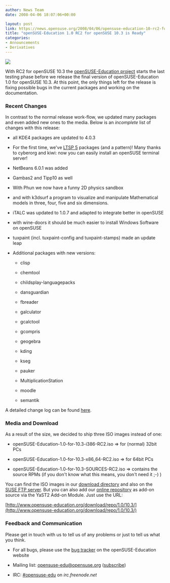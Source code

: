 ```yaml
---
author: News Team
date: 2008-04-06 18:07:06+00:00

layout: post
link: https://news.opensuse.org/2008/04/06/opensuse-education-10-rc2-for-opensuse-103-is-ready/
title: "openSUSE-Education 1.0 RC2 for openSUSE 10.3 is Ready"
categories:
- Announcements
- Derivatives
---
```



![](http://files.opensuse.org/opensuse/en/f/f8/OpenSUSE-Edu.png)




With RC2 for openSUSE 10.3 the [openSUSE-Education project](http://www.opensuse-education.org/) starts the last testing phase before we release the final version of openSUSE-Education 1.0 for openSUSE 10.3. At this point, the only things left for the release is fixing possible bugs in the current packages and working on the documentation.




### Recent Changes




In contrast to the normal release work-flow, we updated many packages and even added new ones to the media. Below is an _incomplete_ list of changes with this release:


<!-- more -->




  * all KDE4 packages are updated to 4.0.3


  * For the first time, we've [LTSP 5](http://en.opensuse.org/LTSP) packages (and a pattern)! Many thanks to cyberorg and kiwi: now you can easily install an openSUSE terminal server!


  * NetBeans 6.0.1 was added


  * Gambas2 and Tipp10 as well


  * With Phun we now have a funny 2D physics sandbox


  * and with k3dsurf a program to visualize and manipulate Mathematical models in three, four, five and six dimensions.


  * iTALC was updated to 1.0.7 and adapted to integrate better in openSUSE


  * with wine-doors it should be much easier to install Windows Software on openSUSE


  * tuxpaint (incl. tuxpaint-config and tuxpaint-stamps) made an  update leap


  * Additional packages with new versions:



    * clisp


    * chemtool


    * childsplay-languagepacks


    * dansguardian


    * fbreader


    * galculator


    * gcalctool


    * gcompris


    * geogebra


    * kding


    * kseg


    * pauker


    * MultiplicationStation


    * moodle


    * semantik





A detailed change log can be found [here](http://www.opensuse-education.org/download/test/10.3/ChangeLog).




### Media and Download




As a result of the size, we decided to ship three ISO images instead of one:






  * openSUSE-Education-1.0-for-10.3-i386-RC2.iso => for (normal) 32bit PCs


  * openSUSE-Education-1.0-for-10.3-x86_64-RC2.iso => for 64bit PCs


  * openSUSE-Education-1.0-for-10.3-SOURCES-RC2.iso => contains the source RPMs (if you don't know what this means, you don't need it ;-) )




You can find the ISO images in our [download directory](http://www.opensuse-education.org/download/ISOs/) and also on the [SUSE FTP server](ftp://ftp.suse.com/pub/projects/education/). But you can also add our [online repository](http://www.opensuse-education.org/download/repo/1.0/10.3/) as add-on source via the YaST2 Add-on Module.  Just use the URL:




[http://www.opensuse-education.org/download/repo/1.0/10.3/](http://www.opensuse-education.org/download/repo/1.0/10.3/)




### Feedback and Communication


Please get in touch with us to tell us of any problems or just to tell us what you think. 



	
  * For all bugs, please use the  [bug tracker](http://www.opensuse-education.org/index.php?module=pnMantis&func=main&task=1) on the openSUSE-Education website

	
  * Mailing list: [opensuse-edu@opensuse.org](http://lists.opensuse.org/opensuse-edu/) ([subscribe](mailto:opensuse-edu+subscribe@opensuse.org))

	
  * IRC: [#opensuse-edu](irc://irc.freenode.net/opensuse-edu) on _irc.freenode.net_


		
